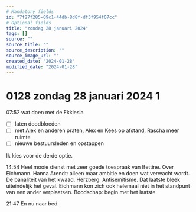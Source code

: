 ```yaml
---
# Mandatory fields
id: "7f27f285-09c1-44db-8d8f-df3f954f07cc"
# Optional fields
title: "zondag 28 januari 2024"
tags: []
source: ""
source_title: ""
source_description: ""
source_image_url: ""
created_date: "2024-01-28"
modified_date: "2024-01-28"
---
```

# 0128 zondag 28 januari 2024 1
07:52 wat doen met de Ekklesia
- [ ] laten doodbloeden
- [ ] met Alex en anderen praten, Alex en Kees op afstand, Rascha meer ruimte
- [ ] nieuwe bestuursleden en opstappen

Ik kies voor de derde optie.

14:54 Heel mooie dienst met zeer goede toespraak van Bettine. Over Eichmann. Hanna Arendt: alleen maar ambitie en doen wat verwacht wordt. De banaliteit van het kwaad. Herzberg: Antisemitisme. Dat laatste bleek uiteindelijk het geval. Eichmann kon zich ook helemaal niet in het standpunt van een ander verplaatsen. Boodschap: begin met het laatste.

21:47 En nu naar bed.



